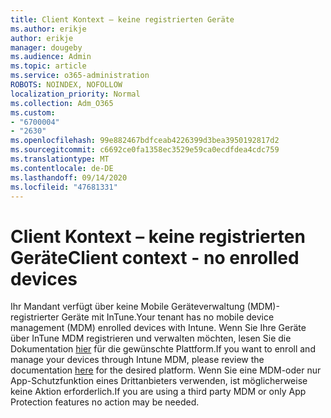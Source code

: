 ```yaml
---
title: Client Kontext – keine registrierten Geräte
ms.author: erikje
author: erikje
manager: dougeby
ms.audience: Admin
ms.topic: article
ms.service: o365-administration
ROBOTS: NOINDEX, NOFOLLOW
localization_priority: Normal
ms.collection: Adm_O365
ms.custom:
- "6700004"
- "2630"
ms.openlocfilehash: 99e882467bdfceab4226399d3bea3950192817d2
ms.sourcegitcommit: c6692ce0fa1358ec3529e59ca0ecdfdea4cdc759
ms.translationtype: MT
ms.contentlocale: de-DE
ms.lasthandoff: 09/14/2020
ms.locfileid: "47681331"
---
```

# <a name="client-context---no-enrolled-devices"></a><span data-ttu-id="de51b-102">Client Kontext – keine registrierten Geräte</span><span class="sxs-lookup"><span data-stu-id="de51b-102">Client context - no enrolled devices</span></span>

<span data-ttu-id="de51b-103">Ihr Mandant verfügt über keine Mobile Geräteverwaltung (MDM)-registrierter Geräte mit InTune.</span><span class="sxs-lookup"><span data-stu-id="de51b-103">Your tenant has no mobile device management (MDM) enrolled devices with Intune.</span></span> <span data-ttu-id="de51b-104">Wenn Sie Ihre Geräte über InTune MDM registrieren und verwalten möchten, lesen Sie die Dokumentation [hier](https://docs.microsoft.com/intune/device-enrollment) für die gewünschte Plattform.</span><span class="sxs-lookup"><span data-stu-id="de51b-104">If you want to enroll and manage your devices through Intune MDM, please review the documentation [here](https://docs.microsoft.com/intune/device-enrollment) for the desired platform.</span></span> <span data-ttu-id="de51b-105">Wenn Sie eine MDM-oder nur App-Schutzfunktion eines Drittanbieters verwenden, ist möglicherweise keine Aktion erforderlich.</span><span class="sxs-lookup"><span data-stu-id="de51b-105">If you are using a third party MDM or only App Protection features no action may be needed.</span></span> 
